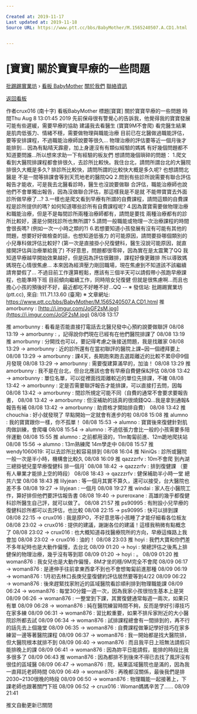 ```yaml
---

Created at: 2019-11-17
Last updated at: 2019-11-18
Source URL: https://www.ptt.cc/bbs/BabyMother/M.1565240507.A.CD1.html


---
```


# [寶寶] 關於寶寶早療的一些問題


[批踢踢實業坊](https://www.ptt.cc/bbs/) › [看板 BabyMother](https://www.ptt.cc/bbs/BabyMother/index.html) [關於我們](https://www.ptt.cc/about.html) [聯絡資訊](https://www.ptt.cc/contact.html)

[返回看板](https://www.ptt.cc/bbs/BabyMother/index.html)

作者crux016 (南十字)
看板BabyMother
標題\[寶寶\] 關於寶寶早療的一些問題
時間Thu Aug 8 13:01:45 2019
先前保母很有警覺心的告訴我，他覺得我的寶寶發展可能有些遲緩，需要早療的協助 建議我去看醫生 (寶寶9M不會爬) 看完醫生結果是肌肉低張力、情緒不穩，需要做物理與職能治療 目前已在北醫做過職能評估，要等安排課程，不過職能治療師說要等很久... 物理治療的評估要等近一個月後才能排到... 因為有點晴天霹靂，加上身邊沒有有類似經驗的媽媽 有好幾個問題都不知道要問誰...所以想來求助一下有經驗的板友們 想請問幾個瑣碎的問題： 1.爬文看到大醫院排課程都會排很久，去診所比較快。我住台北，請問所謂台北的大醫院 排很久大概是多久? 排診所比較快，請問所謂的比較快大概是多久呢? 也想請問北醫是 不是一間等排課會等到天荒地老的醫院QQ 2.問到有些診所說需要有聯合評估報告才能收，可是我去北醫看診時，醫生也沒說要做聯 合評估，職能治療師也說他們不會單獨出報告，因為沒做聯合評估，那這樣我是不是就 不能帶寶寶去外面診所做早療了...? 3.一樣也是爬文看到早療有所謂的自費課程，請問這類的自費課程是診所提供的嗎? 如何知道哪些診所有自費課程呢? 4.因為寶寶需要做物理治療和職能治療，但是不是每間診所兩種治療師都有，請問是要找 兩種治療都有的診所比較好，還是分開找診所也無所謂? 5.請問一般職能或物理一次治療課程的時間會很長嗎? (例如一次一小時之類的?) 6.若想要知道小孩發展有沒有可能有其他的問題，想要好好做檢查的話，也想知道低張力 的可能原因，請問要掛哪個類別的小兒專科做評估比較好? (第一次是直接掛小兒復健科，醫生沒說可能原因，就直接開評估與治療單給我了) 不好意思，問題都很零碎，因為實在是太震驚了QQ 我知道早療越早開始效果越好，但是因為評估很難排，課程好像更難排 所以導致媽媽現在心情很焦慮... 本來因為經濟壓力剛回職場，現在焦慮到不知道該不該繼續請育嬰假了... 不過目前工作還算輕鬆，應該有三個半天可以請假帶小孩跑早療課程，也能準時下班 目前傾向繼續工作，同時陪女兒復健 但就是很焦慮啊...而且也擔心小孩的預後好不好，最近都吃不好睡不好...QQ -- ※ 發信站: 批踢踢實業坊(ptt.cc), 來自: 111.71.13.60 (臺灣) ※ 文章網址: <https://www.ptt.cc/bbs/BabyMother/M.1565240507.A.CD1.html>
推 amorbunny : [http://i.imgur.com/JoGF2sM.jpg](https://i.imgur.com/JoGF2sM.jpg) 08/08 13:17

推 amorbunny : 看看是否能直接打電話去北醫兒發中心預約說要做聯評 08/08 13:19
→ amorbunny : ，記得說你們現在已經有在他們醫院排課了 08/08 13:19
推 amorbunny : 分開找也可以，要記得考慮之後接送問題，我是找離家 08/08 13:29
→ amorbunny : 近的診所還有在當初聯評的醫院上課~因一個禮拜要上 08/08 13:29
→ amorbunny : 課4天，長期跑來跑去選距離近的比較不累@@9個月發現 08/08 13:29
→ amorbunny : 需要復建算滿早的，加油！ 08/08 13:29
推 amorbunny : 我不是在台北，但台北應該也會有早療自費健保&評估 08/08 13:42
→ amorbunny : 單位名單，可以從裡面找距離較近的單位先排課，不確 08/08 13:42
→ amorbunny : 定是否需要聯評報告才能排課，可以直接打去問，因每 08/08 13:42
→ amorbunny : 間診所規定可能不同（自費的通常不會要求要報告書， 08/08 13:42
→ amorbunny : 但沒補助的話真的很燒錢QQ...我是拿到通報&報告有補 08/08 13:42
→ amorbunny : 助資格才開始排自費） 08/08 13:42
推 chouchia : 好小就發現了 早點開始一定就會有進步的啦 08/08 15:08
推 alumno : 我的寶寶跟你一樣，你不孤單！ 08/08 15:53
→ alumno : 寶寶後來復健針對肌肉做訓練，會爬囉 08/08 15:54
→ alumno : 不過低張力會比一般的小孩需要多陪伴運動 08/08 15:55
推 alumno : 之前都用滾的，11m匍匐前進、12m跪地爬扶站 08/08 15:56
→ alumno : 13m熟練爬 14m學走中 08/08 15:57
推 wendy1060619: 可以去診所比較容易排到 08/08 16:04
推 NiniQs : 診所或醫院一般一次是半小時，機構會比較久 08/08 16:09
推 qazzzrfv : 10m不會爬 到內湖三總掛號兒童早療復健科 排一個月\` 08/08 18:42
→ qazzzrfv : 排到復健課 （要有人畢業才能排上空的時段） 08/08 18:43
→ qazzzrfv : 健保補助半小時一堂 總共六堂 08/08 18:43
推 lilyjean : 等一個月其實不算久，還可以接受，台大醫院也差不多 08/08 19:27
→ lilyjean : 一個月 08/08 19:27
推 windai : 家人在小醫院工作，算好排但他們要評估報告書 08/08 19:40
→ pureroxane : 高雄的幾乎都復健科診所醫生自己評，就可以做了。 08/08 21:57
推 ps90995 : 有附設小兒早療的復健科診所都可以去評估，也比較 08/08 22:15
→ ps90995 : 快可以排到課 08/08 22:15
→ crux016 : 我是原PO，不好意思等小孩睡了才能仔細看各位板友 08/08 23:02
→ crux016 : 提供的建議，謝謝各位的建議！這樣我稍微有點概念了 08/08 23:02
→ crux016 : 也大概知道尋找醫療院所的方向，早療這條路上我會加 08/08 23:02
→ crux016 : 油的！ 08/08 23:03
推 hoyi : 我們大寶和你們差不多年紀時也是大動作偏慢，去台北 08/09 01:20
→ hoyi : 榮總評估之後馬上排健保的物理治療，幾乎沒有等到耶 08/09 01:20
→ hoyi : 。 08/09 01:20
推 woman876 : 我女兒也是大動作偏慢，8M才坐的穩/9M完全不會爬 08/09 06:17
→ woman876 : 是連伸手往前拿東西拿不到也不會想匍匐前進那種 08/09 06:19
→ woman876 : 1月初去林口長庚兒童復健約評估居然要等到4/22 08/09 06:22
→ woman876 : 後來趕緊找家附近的區域醫院看診順利排到物理職能課 08/09 06:24
→ woman876 : 每堂30分鐘一週一次，因為我家小孩很怕生基本上是哭 08/09 06:26
→ woman876 : 一整堂到下課，其實復健通常每週一兩次，如果只有單 08/09 06:28
→ woman876 : 純在醫院練習時間不夠，反而是學好引導技巧在家多練 08/09 06:31
→ woman876 : 習比較重要，如果不排斥家附近的大小醫院診所都去試 08/09 06:34
→ woman876 : 試排課程總會有一間排到的，再不行的話先去上個幾堂 08/09 06:35
→ woman876 : 自費課程做筆記學好技巧在家多練習一邊等著醫院課程 08/09 06:37
→ woman876 : 我一開始都是找大醫院排，但大醫院根本就排不到 08/09 06:40
→ woman876 : 而且我平日上班無法請假只能排晚上的課 08/09 06:41
→ woman876 : 因為妳平日能請假，能排的時段比我多很多了 08/09 06:43
推 woman876 : 因為都排不到後來不得已去找了風評沒有很佳的區域醫 08/09 06:47
→ woman876 : 院，結果區域醫院也是滿的，因為我一直拜託老師時間 08/09 06:49
→ woman876 : 再晚都沒關係，最後我們是排2030~2130很晚的時段 08/09 06:50
→ woman876 : 物理職能一起接著上，下課老師也跟著關門下班 08/09 06:52
→ crux016 : Woman媽媽辛苦了…… 08/09 21:41

推文自動更新已關閉

